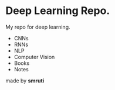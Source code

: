 # Deep Learning Repo. 
My repo for deep learning.
- CNNs
- RNNs
- NLP
- Computer Vision
- Books
- Notes


made by **smruti**

